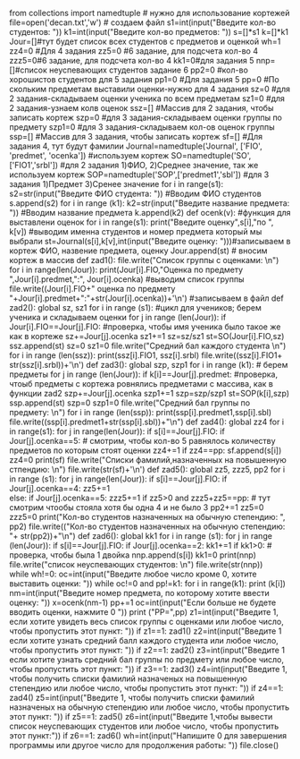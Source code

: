 from collections import namedtuple # нужно для использование кортежей
file=open('decan.txt','w') # создаем файл
s1=int(input("Введите кол-во студентов: "))
k1=int(input("Введите кол-во предметов: "))
s=[]*s1
k=[]*k1
Jour=[]#тут будет список всех студентов с предметов и оценкой
wh=1
zz4=0 #Для 4 задания
zz5=0 #6 задание, для подсчета кол-во 4
zzz5=0#6 задание, для подсчета кол-во 4
kk1=0#для задания 5
nnp=[]#список неуспевающих студентов задание 6
pp2=0 #кол-во хорошистов студентов для 5 задания
pp1=0 #Для задания 5
pp=0 #По скольким предметам выставили оценки-нужно для 4 задания
sz=0 #для 2 задания-складываем оценки ученика по всем предметам
sz1=0 #для 2 задания-узнаем колв оценок
ssz=[] #Массив для 2 задания, чтобы записать кортеж
szp=0 #для 3 задания-складываем оценки группы по предмету
szp1=0 #для 3 задания-складываем кол-ов оценок группы
ssp=[] #Массив для 3 задания, чтобы записать кортеж
sf=[] #Для задания 4, тут будут фамилии
Journal=namedtuple('Journal', ['FIO',  'predmet', 'ocenka']) #используем кортеж
SO=namedtuple('SO',['FIO1','srbl']) #для 2 задания 1)ФИО, 2)Среднее значение, так же используем кортеж
SOP=namedtuple('SOP',['predmet1','sbl']) #для 3 задания 1)Предмет 3)Сренее значение
for i in range(s1):
    s2=str(input("Введите ФИО студента: ")) #Вводим ФИО студентов
    s.append(s2)
for i in range (k1):
    k2=str(input("Введите название предмета: ")) #Вводим название предмета
    k.append(k2)
def ocenk(v): #функция для выставлени оценок
        for i in range(s1):
            print("Введите оценку",s[i],"по ", k[v]) #выводим именна студентов и номер предмета который мы выбрали
            st=Journal(s[i],k[v],int(input("Введите оценку: ")))#записываем в кортеж ФИО, назвение предмета, оценку
            Jour.append(st) # вносим кортеж в массив
def zad1():
     file.write("Список группы с оценками: \n")
     for i in range(len(Jour)):
          print(Jour[i].FIO,"Оценка по предмету ",Jour[i].predmet,":", Jour[i].ocenka)  #выводим список группы
          file.write((Jour[i].FIO+" оценка по предмету "+Jour[i].predmet+":"+str(Jour[i].ocenka))+'\n') #записываем в файл
def zad2():
    global sz, sz1
    for i in range (s1): #цикл для учеников; берем ученика и складываем оценки
             for j in range (len(Jour)):
                if Jour[i].FIO==Jour[j].FIO: #проверка, чтобы имя ученика было такое же как в кортеже
                    sz+=Jour[j].ocenka
                    sz1+=1
             sz=sz/sz1
             st=SO(Jour[i].FIO,sz)
             ssz.append(st)
             sz=0
             sz1=0
    file.write("Средний бал каждого студента \n")
    for i in range (len(ssz)):
              print(ssz[i].FIO1, ssz[i].srbl)
              file.write((ssz[i].FIO1+ str(ssz[i].srbl))+'\n')
def zad3():
    global szp, szp1
    for i in range (k1): # берем предметы
        for j in range (len(Jour)):
            if k[i]==Jour[j].predmet: #проверка, чтоыб предметы с кортежа ровнялись предметами с массива, как в функции zad2
                szp+=Jour[j].ocenka
                szp1+=1
        szp=szp/szp1
        st=SOP(k[i],szp)
        ssp.append(st)
        szp=0
        szp1=0
    file.write("Средний бал группы по предмету: \n")
    for i in range (len(ssp)):
        print(ssp[i].predmet1,ssp[i].sbl)
        file.write((ssp[i].predmet1+str(ssp[i].sbl))+"\n")
def zad4():
    global zz4
    for i in range(s1):
            for j in range(len(Jour)):
                if s[i]==Jour[j].FIO:
                    if Jour[j].ocenka==5: # смотрим, чтобы кол-во 5 равнялось количеству предметов по которым стоят оценки
                        zz4+=1
            if zz4==pp:
                sf.append(s[i])
            zz4=0
    print(sf)
    file.write("Списки фамилий,назначенных на повышенную стпендию: \n")
    file.write(str(sf)+'\n')
def zad5():
     global zz5, zzz5, pp2
     for i in range (s1):
            for j in range(len(Jour)):
                if s[i]==Jour[j].FIO:
                    if Jour[j].ocenka==4:
                        zz5+=1  
                    else: 
                        if Jour[j].ocenka==5:
                          zzz5+=1
            if zz5>0 and zzz5+zz5==pp: # тут смотрим чтообы стояла хотя бы одна 4 и не было 3
                pp2+=1
            zz5=0
            zzz5=0
     print("Кол-во студентов назначенных на обычную степендию: ", pp2)
     file.write(("Кол-во студентов назначенных на обычную степендию: "+ str(pp2))+"\n")
def zad6():
    global kk1
    for i in range (s1):
             for j in range (len(Jour)):
                 if s[i]==Jour[j].FIO:
                     if Jour[j].ocenka==2:
                         kk1+=1
             if kk1>0: # проверка, чтобы была 1 двойка
                 nnp.append(s[i])
             kk1=0
    print(nnp)
    file.write("список неуспевающих студентов: \n")
    file.write(str(nnp))  
while wh!=0:
    oc=int(input("Введите любое число кроме 0, хотите выставить оценки: "))
    while oc!=0 and pp!=k1:
        for i in range(k1):
            print (k[i])
        nm=int(input("Введите номер предмета, по которому хотите ввести оценку: "))
        x=ocenk(nm-1)
        pp+=1
        oc=int(input("Если больше не будете вводить оценки, нажмите 0 "))
    print ("PP=",pp)
    z1=int(input("Введите 1, если хотите увидеть весь список группы с оценками или любое число, чтобы пропустить этот пункт: "))
    if z1==1:
        zad1()
    z2=int(input("Введите 1 если хотите узнать средний балл каждого студента или любое число, чтобы пропустить этот пункт: "))
    if z2==1:
            zad2()
    z3=int(input("Введите 1 если хотите узнать средний бал группы по предмету или любое число, чтобы пропустить этот пункт: "))
    if z3==1:
       zad3()
    z4=int(input("Введите 1, чтобы получить списки фамилий назначеных на повышенную степендию или любое число, чтобы пропустить этот пункт: "))
    if z4==1:
        zad4()
    z5=int(input("Введите 1, чтобы получить списки фамилий назначеных на обычную степендию или любое число, чтобы пропустить этот пункт: "))
    if z5==1:
        zad5()
    z6=int(input("Введите 1,чтобы вывести список неуспевающих студентов или любое число, чтобы пропустить этот пункт:"))
    if z6==1:
        zad6()
    wh=int(input("Напишите 0 для завершения программы или другое число для продолжения работы: "))
file.close()
        

